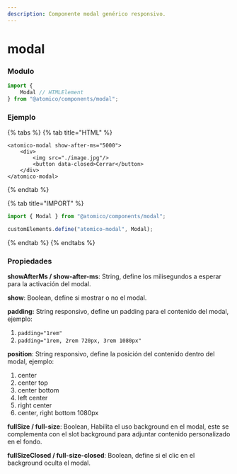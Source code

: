 ```yaml
---
description: Componente modal genérico responsivo.
---
```


# modal

### Modulo

```javascript
import {
    Modal // HTMLElement
} from "@atomico/components/modal";
```

### Ejemplo

{% tabs %}
{% tab title="HTML" %}
```markup
<atomico-modal show-after-ms="5000">
    <div>
        <img src="./image.jpg"/>
        <button data-closed>Cerrar</button>
    </div>
</atomico-modal>
```
{% endtab %}

{% tab title="IMPORT" %}
```javascript
import { Modal } from "@atomico/components/modal";

customElements.define("atomico-modal", Modal);
```
{% endtab %}
{% endtabs %}

### Propiedades

**showAfterMs / show-after-ms**: String, define los milisegundos a esperar para la activación del modal. 

**show**: Boolean, define si mostrar o no el modal.

**padding:** String responsivo, define un padding para el contenido del modal, ejemplo:

1. `padding="1rem"`
2. `padding="1rem, 2rem 720px, 3rem 1080px"`

**position**: String responsivo, define la posición del contenido dentro del modal, ejemplo:

1. center
2. center top
3. center bottom
4. left center
5. right center
6. center, right bottom 1080px

**fullSize / full-size**: Boolean, Habilita el uso background en el modal, este se complementa con el slot background para adjuntar contenido personalizado en el fondo. 

**fullSizeClosed / full-size-closed**: Boolean, define si el clic en el background oculta el modal.



